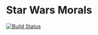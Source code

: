 # Star Wars Morals

[![Build Status](https://travis-ci.org/gordey4doronin/swtcw-morals-js.svg?branch=master)](https://travis-ci.org/gordey4doronin/swtcw-morals-js)
